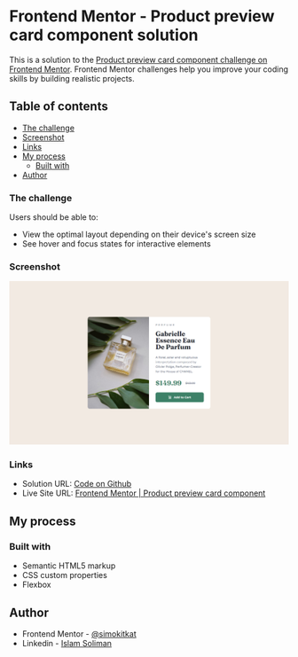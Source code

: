 # Frontend Mentor - Product preview card component solution

This is a solution to the [Product preview card component challenge on Frontend Mentor](https://www.frontendmentor.io/challenges/product-preview-card-component-GO7UmttRfa). Frontend Mentor challenges help you improve your coding skills by building realistic projects.

## Table of contents

- [The challenge](#the-challenge)
- [Screenshot](#screenshot)
- [Links](#links)
- [My process](#my-process)
  - [Built with](#built-with)
- [Author](#author)

### The challenge

Users should be able to:

- View the optimal layout depending on their device's screen size
- See hover and focus states for interactive elements

### Screenshot

![](./images/README.png)

### Links

- Solution URL: [Code on Github](https://github.com/simokitkat/Product-preview-card-component)
- Live Site URL: [Frontend Mentor | Product preview card component](https://simokitkat.github.io/Product-preview-card-component)

## My process

### Built with

- Semantic HTML5 markup
- CSS custom properties
- Flexbox

## Author

- Frontend Mentor - [@simokitkat](https://www.frontendmentor.io/profile/simokitkat)
- Linkedin - [Islam Soliman](https://www.linkedin.com/in/islamsoliman92)
